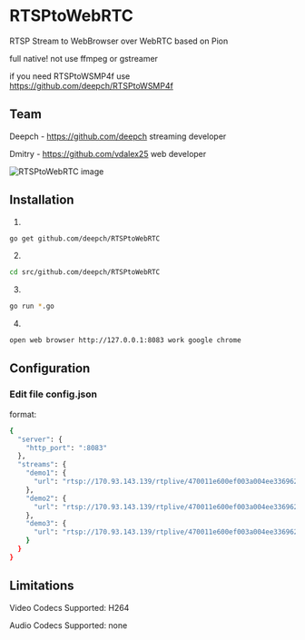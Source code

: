 # RTSPtoWebRTC

RTSP Stream to WebBrowser over WebRTC based on Pion

full native! not use ffmpeg or gstreamer

if you need RTSPtoWSMP4f use https://github.com/deepch/RTSPtoWSMP4f

## Team

Deepch - https://github.com/deepch streaming developer

Dmitry - https://github.com/vdalex25 web developer

![RTSPtoWebRTC image](doc/demo4.png)

## Installation
1.
```bash
go get github.com/deepch/RTSPtoWebRTC
```
2.
```bash
cd src/github.com/deepch/RTSPtoWebRTC
```
3.
```bash
go run *.go
```
4.
```bash
open web browser http://127.0.0.1:8083 work google chrome
```

## Configuration

### Edit file config.json

format:

```bash
{
  "server": {
    "http_port": ":8083"
  },
  "streams": {
    "demo1": {
      "url": "rtsp://170.93.143.139/rtplive/470011e600ef003a004ee33696235daa"
    },
    "demo2": {
      "url": "rtsp://170.93.143.139/rtplive/470011e600ef003a004ee33696235daa"
    },
    "demo3": {
      "url": "rtsp://170.93.143.139/rtplive/470011e600ef003a004ee33696235daa"
    }
  }
}
```

## Limitations

Video Codecs Supported: H264

Audio Codecs Supported: none
